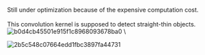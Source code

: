 Still under optimization because of the expensive computation cost.\
\
This convolution kernel is supposed to detect straight-thin objects.
![b0d4cb45501e915f1c8968093678ba0](https://github.com/doft7401ud/ssconv/assets/117999537/f0f564a2-43ff-4950-9e48-6af924ba27db)
\

![2b5c548c07664edd1fbc3897fa44731](https://github.com/doft7401ud/ssconv/assets/117999537/82839972-30e4-4c80-8972-c9fa76c0d94e)
